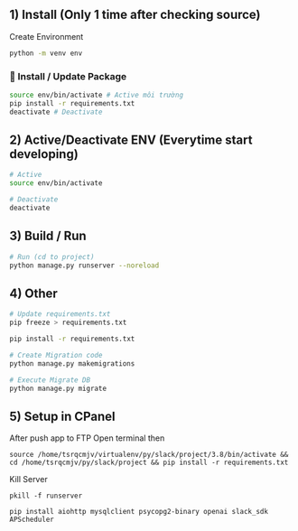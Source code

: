 ## 1) Install (Only 1 time after checking source)

Create Environment

```sh
python -m venv env
```

### 📔 Install / Update Package

```sh
source env/bin/activate # Active môi trường
pip install -r requirements.txt
deactivate # Deactivate
```

## 2) Active/Deactivate ENV (Everytime start developing)

```sh
# Active
source env/bin/activate

# Deactivate
deactivate
```

## 3) Build / Run

```sh
# Run (cd to project)
python manage.py runserver --noreload
```

## 4) Other

```sh
# Update requirements.txt
pip freeze > requirements.txt

pip install -r requirements.txt

# Create Migration code
python manage.py makemigrations

# Execute Migrate DB
python manage.py migrate

```

## 5) Setup in CPanel

After push app to FTP
Open terminal then

```
source /home/tsrqcmjv/virtualenv/py/slack/project/3.8/bin/activate && cd /home/tsrqcmjv/py/slack/project && pip install -r requirements.txt
```

Kill Server

```
pkill -f runserver
```

```
pip install aiohttp mysqlclient psycopg2-binary openai slack_sdk APScheduler

```
